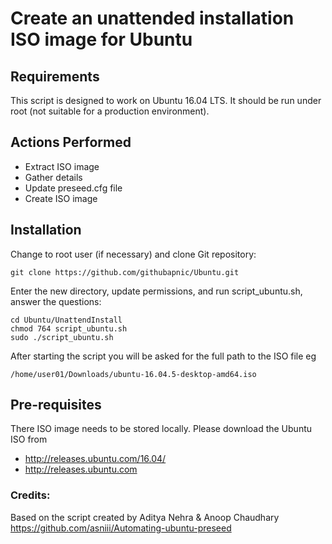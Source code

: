 # Create an unattended installation ISO image for Ubuntu
## Requirements
This script is designed to work on Ubuntu 16.04 LTS. It should be run under root (not suitable for a production environment).
## Actions Performed
* Extract ISO image
* Gather details
* Update preseed.cfg file
* Create ISO image

## Installation
Change to root user (if necessary) and clone Git repository:
```
git clone https://github.com/githubapnic/Ubuntu.git
```
Enter the new directory, update permissions, and run script_ubuntu.sh, answer the questions:
```
cd Ubuntu/UnattendInstall
chmod 764 script_ubuntu.sh
sudo ./script_ubuntu.sh
```
After starting the script you will be asked for the full path to the ISO file eg
```
/home/user01/Downloads/ubuntu-16.04.5-desktop-amd64.iso
```
## Pre-requisites
There ISO image needs to be stored locally. Please download the Ubuntu ISO from
* http://releases.ubuntu.com/16.04/
* http://releases.ubuntu.com

### Credits:
Based on the script created by Aditya Nehra & Anoop Chaudhary https://github.com/asniii/Automating-ubuntu-preseed 
